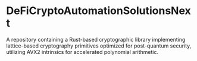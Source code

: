 # DeFiCryptoAutomationSolutionsNext
A repository containing a Rust-based cryptographic library implementing lattice-based cryptography primitives optimized for post-quantum security, utilizing AVX2 intrinsics for accelerated polynomial arithmetic.
